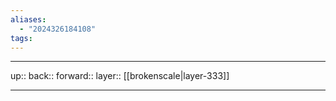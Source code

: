 ```yaml
---
aliases:
  - "2024326184108"
tags:
---
```




***

up:: 
back:: 
forward:: 
layer:: [[brokenscale|layer-333]]

***
